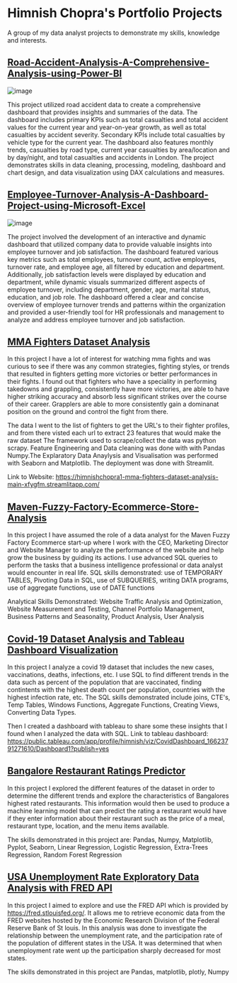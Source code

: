 # Himnish Chopra's Portfolio Projects
A group of my data analyst projects to demonstrate my skills, knowledge and interests.


## [Road-Accident-Analysis-A-Comprehensive-Analysis-using-Power-BI](https://github.com/himnishchopra1/Road-Accident-Analysis-A-Comprehensive-Analysis-using-Power-BI.git)

![image](https://user-images.githubusercontent.com/91419941/232242170-11da6922-9830-4a97-82b9-8d4afba96b37.png)

This project utilized road accident data to create a comprehensive dashboard that provides insights and summaries of the data. The dashboard includes primary KPIs such as total casualties and total accident values for the current year and year-on-year growth, as well as total casualties by accident severity. Secondary KPIs include total casualties by vehicle type for the current year. The dashboard also features monthly trends, casualties by road type, current year casualties by area/location and by day/night, and total casualties and accidents in London. The project demonstrates skills in data cleaning, processing, modeling, dashboard and chart design, and data visualization using DAX calculations and measures.

## [Employee-Turnover-Analysis-A-Dashboard-Project-using-Microsoft-Excel](https://github.com/himnishchopra1/Employee-Turnover-Analysis-A-Dashboard-Project-using-Microsoft-Excel.git)

![image](https://user-images.githubusercontent.com/91419941/232246653-41ec85d1-b131-4c81-9888-361f2e63f970.png)

The project involved the development of an interactive and dynamic dashboard that utilized company data to provide valuable insights into employee turnover and job satisfaction. The dashboard featured various key metrics such as total employees, turnover count, active employees, turnover rate, and employee age, all filtered by education and department. Additionally, job satisfaction levels were displayed by education and department, while dynamic visuals summarized different aspects of employee turnover, including department, gender, age, marital status, education, and job role. The dashboard offered a clear and concise overview of employee turnover trends and patterns within the organization and provided a user-friendly tool for HR professionals and management to analyze and address employee turnover and job satisfaction.

## [MMA Fighters Dataset Analysis](https://github.com/himnishchopra1/MMA-Fighters-Dataset-Analysis)

In this project I have a lot of interest for watching mma fights and was curious to see if there was any common strategies, fighting styles, or trends that resulted in fighters getting more victories or better performances in their fights. I found out that fighters who have a speciality in performing takedowns and grappling, consistently have more victories, are able to have higher striking accuracy and absorb less significant strikes over the course of their career. Grapplers are able to more consistently gain a dominanat position on the ground and control the fight from there. 

The data I went to the list of fighters to get the URL's to their fighter profiles, and from there visted each url to extract 23 features that would make the raw dataset The framework used to scrape/collect the data was python scrapy. Feature Engineering and Data cleaning was done with with Pandas Numpy.The Explaratory Data Anaylysis and Visualisation was performed with Seaborn and Matplotlib. The deployment was done with Streamlit.

Link to Website: https://himnishchopra1-mma-fighters-dataset-analysis-main-xfygfm.streamlitapp.com/


## [Maven-Fuzzy-Factory-Ecommerce-Store-Analysis](https://github.com/himnishchopra1/Maven-Fuzzy-Factory-Ecommerce-Store-Analysis)
In this project I have assumed the role of a data analyst for the Maven Fuzzy Factory Ecommerce start-up where I work with the CEO, Marketing Director and Website Manager to analyze the performance of the website and help grow the business by guiding its actions. I use advanced SQL queries to perform the tasks that a business intelligence professional or data analyst would encounter in real life.
SQL skills demonstrated: use of TEMPORARY TABLES, Pivoting Data in SQL, use of SUBQUERIES, writing DATA programs, use of aggregate functions, use of DATE functions

Analytical Skills Demonstrated: Website Traffic Analysis and Optimization, Website Measurement and Testing, Channel Portfolio Management, Business Patterns and Seasonality, Product Analysis, User Analysis

## [Covid-19 Dataset Analysis and Tableau Dashboard Visualization](https://github.com/himnishchopra1/COVID-Dataset-Analysis-and-Exploration)
In this project I analyze a covid 19 dataset that includes the new cases, vaccinations, deaths, infections, etc. I use SQL to find different trends in the data such as percent of the population that are vaccinated, finding contintents with the highest death count per population, countries with the highest infection rate, etc. The SQL skills demonstrated include joins, CTE's, Temp Tables, Windows Functions, Aggregate Functions, Creating Views, Converting Data Types.

Then I created a dashboard with tableau to share some these insights that I found when I analyzed the data with SQL.
Link to tableau dashboard: https://public.tableau.com/app/profile/himnish/viz/CovidDashboard_16623791271610/Dashboard1?publish=yes

## [Bangalore Restaurant Ratings Predictor](https://github.com/himnishchopra1/Restaurant-Rating-Predictor)
In this project I explored the different features of the dataset in order to determine the different trends and explore the characteristics of Bangalores highest rated restaurants. This information would then be used to produce a machine learning model that can predict the rating a restaurant would have if they enter information about their restaurant such as the price of a meal, restaurant type, location, and the menu items available.

The skills demonstrated in this project are: Pandas, Numpy, Matplotlib, Pyplot, Seaborn, Linear Regression, Logistic Regression, Extra-Trees Regression, Random Forest Regression

## [USA Unemployment Rate Exploratory Data Analysis with FRED API](https://github.com/himnishchopra1/EDA-on-Unemployment-Rate)
In this project I aimed to explore and use the FRED API which is provided by https://fred.stlouisfed.org/. It allows me to retrieve economic data from the FRED websites hosted by the Economic Research Division of the Federal Reserve Bank of St louis.  In this analysis was done to investigate the relationship between the unemployment rate, and the participation rate of the population of different states in the USA. It was determined that when unemployment rate went up the participation sharply decreased for most states. 

The skills demonstrated in this project are Pandas, matplotlib, plotly, Numpy



